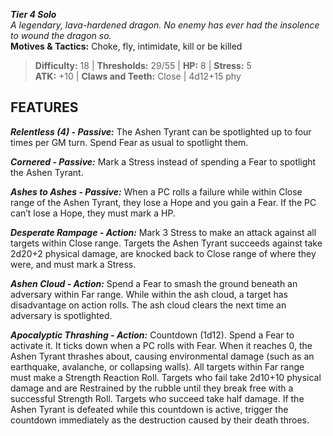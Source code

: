 ***Tier 4 Solo***  
*A legendary, lava-hardened dragon. No enemy has ever had the insolence to wound the dragon so.*  
**Motives & Tactics:** Choke, fly, intimidate, kill or be killed

> **Difficulty:** 18 | **Thresholds:** 29/55 | **HP:** 8 | **Stress:** 5  
> **ATK:** +10 | **Claws and Teeth:** Close | 4d12+15 phy  

## FEATURES

***Relentless (4) - Passive:*** The Ashen Tyrant can be spotlighted up to four times per GM turn. Spend Fear as usual to spotlight them.

***Cornered - Passive:*** Mark a Stress instead of spending a Fear to spotlight the Ashen Tyrant.

***Ashes to Ashes - Passive:*** When a PC rolls a failure while within Close range of the Ashen Tyrant, they lose a Hope and you gain a Fear. If the PC can’t lose a Hope, they must mark a HP.

***Desperate Rampage - Action:*** Mark 3 Stress to make an attack against all targets within Close range. Targets the Ashen Tyrant succeeds against take 2d20+2 physical damage, are knocked back to Close range of where they were, and must mark a Stress.

***Ashen Cloud - Action:*** Spend a Fear to smash the ground beneath an adversary within Far range. While within the ash cloud, a target has disadvantage on action rolls. The ash cloud clears the next time an adversary is spotlighted.

***Apocalyptic Thrashing - Action:*** Countdown (1d12). Spend a Fear to activate it. It ticks down when a PC rolls with Fear. When it reaches 0, the Ashen Tyrant thrashes about, causing environmental damage (such as an earthquake, avalanche, or collapsing walls). All targets within Far range must make a Strength Reaction Roll. Targets who fail take 2d10+10 physical damage and are Restrained by the rubble until they break free with a successful Strength Roll. Targets who succeed take half damage. If the Ashen Tyrant is defeated while this countdown is active, trigger the countdown immediately as the destruction caused by their death throes.
